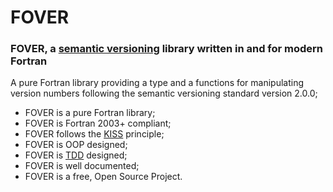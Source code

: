 # FOVER
### FOVER, a [semantic versioning](http://semver.org/) library written in and for modern Fortran

A pure Fortran library providing a type and a functions for manipulating version numbers following the semantic versioning standard version 2.0.0;

+ FOVER is a pure Fortran library;
+ FOVER is Fortran 2003+ compliant;
+ FOVER follows the [KISS](https://en.wikipedia.org/wiki/KISS_principle) principle;
+ FOVER is OOP designed;
+ FOVER is [TDD](https://en.wikipedia.org/wiki/Test-driven_development) designed;
+ FOVER is well documented;
+ FOVER is a free, Open Source Project.


